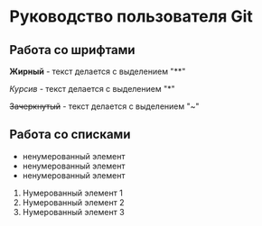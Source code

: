 # Руководство пользователя Git


## Работа со шрифтами
**Жирный** - текст делается с выделением "**"

*Курсив* - текст делается с выделением "*"

~~Зачеркнутый~~ - текст делается с выделением "~"

## Работа со списками
* ненумерованный элемент
* ненумерованный элемент
* ненумерованный элемент

1. Нумерованный элемент 1
2. Нумерованный элемент 2
3. Нумерованный элемент 3
